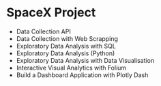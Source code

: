 # SpaceX Project
- Data Collection API
- Data Collection with Web Scrapping
- Exploratory Data Analysis with SQL
- Exploratory Data Analysis (Python)
- Exploratory Data Analysis with Data Visualisation
- Interactive Visual Analytics with Folium
- Build a Dashboard Application with Plotly Dash
